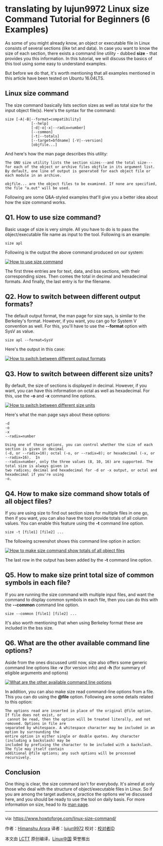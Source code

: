 translating by lujun9972
Linux size Command Tutorial for Beginners (6 Examples)
======

As some of you might already know, an object or executable file in Linux consists of several sections (like txt and data). In case you want to know the size of each section, there exists a command line utility - dubbed **size** \- that provides you this information. In this tutorial, we will discuss the basics of this tool using some easy to understand examples.

But before we do that, it's worth mentioning that all examples mentioned in this article have been tested on Ubuntu 16.04LTS.

## Linux size command

The size command basically lists section sizes as well as total size for the input object file(s). Here's the syntax for the command:
```
size [-A|-B|--format=compatibility]
            [--help]
            [-d|-o|-x|--radix=number]
            [--common]
            [-t|--totals]
            [--target=bfdname] [-V|--version]
            [objfile...]
```

And here's how the man page describes this utility:
```
The GNU size utility lists the section sizes---and the total size---for each of the object or archive files objfile in its argument list. By default, one line of output is generated for each object file or each module in an archive.

objfile... are the object files to be examined. If none are specified, the file "a.out" will be used.
```

Following are some Q&A-styled examples that'll give you a better idea about how the size command works.

## Q1. How to use size command?

Basic usage of size is very simple. All you have to do is to pass the object/executable file name as input to the tool. Following is an example:

```
size apl
```

Following is the output the above command produced on our system:

[![How to use size command][1]][2]

The first three entries are for text, data, and bss sections, with their corresponding sizes. Then comes the total in decimal and hexadecimal formats. And finally, the last entry is for the filename.

## Q2. How to switch between different output formats?

The default output format, the man page for size says, is similar to the Berkeley's format. However, if you want, you can go for System V convention as well. For this, you'll have to use the **\--format** option with SysV as value.

```
size apl --format=SysV
```

Here's the output in this case:

[![How to switch between different output formats][3]][4]

## Q3. How to switch between different size units?

By default, the size of sections is displayed in decimal. However, if you want, you can have this information on octal as well as hexadecimal. For this, use the **-o** and **-x** command line options.

[![How to switch between different size units][5]][6]

Here's what the man page says about these options:
```
-d
-o
-x
--radix=number

Using one of these options, you can control whether the size of each section is given in decimal
(-d, or --radix=10); octal (-o, or --radix=8); or hexadecimal (-x, or --radix=16).  In
--radix=number, only the three values (8, 10, 16) are supported. The total size is always given in
two radices; decimal and hexadecimal for -d or -x output, or octal and hexadecimal if you're using
-o.
```

## Q4. How to make size command show totals of all object files?

If you are using size to find out section sizes for multiple files in one go, then if you want, you can also have the tool provide totals of all column values. You can enable this feature using the **-t** command line option.

```
size -t [file1] [file2] ...
```

The following screenshot shows this command line option in action:

[![How to make size command show totals of all object files][7]][8]

The last row in the output has been added by the **-t** command line option.

## Q5. How to make size print total size of common symbols in each file?

If you are running the size command with multiple input files, and want the command to display common symbols in each file, then you can do this with the **\--common** command line option.

```
size --common [file1] [file2] ...
```

It's also worth mentioning that when using Berkeley format these are included in the bss size.

## Q6. What are the other available command line options?

Aside from the ones discussed until now, size also offers some generic command line options like **-v** (for version info) and **-h** (for summary of eligible arguments and options)

[![What are the other available command line options][9]][10]

In addition, you can also make size read command-line options from a file. This you can do using the **@file** option. Following are some details related to this option:
```
The options read are inserted in place of the original @file option. If file does not exist, or
 cannot be read, then the option will be treated literally, and not removed. Options in file are
separated by whitespace. A whitespace character may be included in an option by surrounding the
entire option in either single or double quotes. Any character (including a backslash) may be
included by prefixing the character to be included with a backslash. The file may itself contain
additional @file options; any such options will be processed recursively.
```

## Conclusion

One thing is clear, the size command isn't for everybody. It's aimed at only those who deal with the structure of object/executable files in Linux. So if you are among the target audience, practice the options we've discussed here, and you should be ready to use the tool on daily basis. For more information on size, head to its [man page][11].


--------------------------------------------------------------------------------

via: https://www.howtoforge.com/linux-size-command/

作者：[Himanshu Arora][a]
译者：[lujun9972](https://github.com/lujun9972)
校对：[校对者ID](https://github.com/校对者ID)

本文由 [LCTT](https://github.com/LCTT/TranslateProject) 原创编译，[Linux中国](https://linux.cn/) 荣誉推出

[a]:https://www.howtoforge.com
[1]:https://www.howtoforge.com/images/command-tutorial/size-basic-usage.png
[2]:https://www.howtoforge.com/images/command-tutorial/big/size-basic-usage.png
[3]:https://www.howtoforge.com/images/command-tutorial/size-format-option.png
[4]:https://www.howtoforge.com/images/command-tutorial/big/size-format-option.png
[5]:https://www.howtoforge.com/images/command-tutorial/size-o-x-options.png
[6]:https://www.howtoforge.com/images/command-tutorial/big/size-o-x-options.png
[7]:https://www.howtoforge.com/images/command-tutorial/size-t-option.png
[8]:https://www.howtoforge.com/images/command-tutorial/big/size-t-option.png
[9]:https://www.howtoforge.com/images/command-tutorial/size-v-x1.png
[10]:https://www.howtoforge.com/images/command-tutorial/big/size-v-x1.png
[11]:https://linux.die.net/man/1/size
